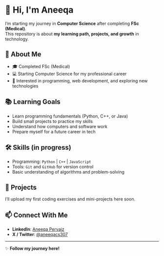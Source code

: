 # 👋 Hi, I'm Aneeqa

I’m starting my journey in **Computer Science** after completing **FSc (Medical)**.  
This repository is about **my learning path, projects, and growth** in technology.

## 🌱 About Me
- 🎓 Completed FSc (Medical)
- 💻 Starting Computer Science for my professional career
- 🚀 Interested in programming, web development, and exploring new technologies

## 📚 Learning Goals
- Learn programming fundamentals (Python, C++, or Java)
- Build small projects to practice my skills
- Understand how computers and software work
- Prepare myself for a future career in tech

## 🛠 Skills (in progress)
- Programming: `Python` | `C++` | `JavaScript`
- Tools: `Git` and `GitHub` for version control
- Basic understanding of algorithms and problem-solving

## 📂 Projects
I’ll upload my first coding exercises and mini-projects here soon.

## 📫 Connect With Me
- **LinkedIn**: [Aneeqa Pervaiz](https://www.linkedin.com/in/aneeqa-pervaiz-684191385/)  
- **X / Twitter**: [@aneeqacs307](https://x.com/aneeqacs307)

---

✨ **Follow my journey here!**
